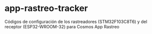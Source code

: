 # app-rastreo-tracker
Códigos de configuración de los rastreadores (STM32F103C8T6) y del receptor (ESP32-WROOM-32) para Cosmos App Rastreo
